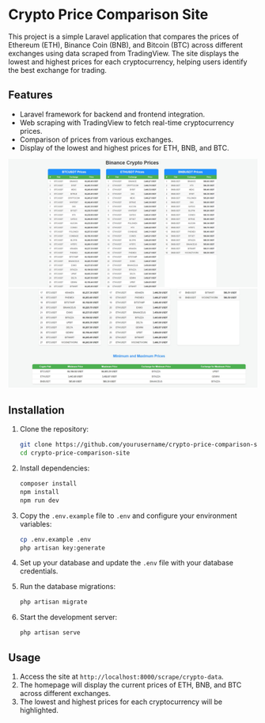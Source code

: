 # Crypto Price Comparison Site

This project is a simple Laravel application that compares the prices of Ethereum (ETH), Binance Coin (BNB), and Bitcoin (BTC) across different exchanges using data scraped from TradingView. The site displays the lowest and highest prices for each cryptocurrency, helping users identify the best exchange for trading.

## Features

- Laravel framework for backend and frontend integration.
- Web scraping with TradingView to fetch real-time cryptocurrency prices.
- Comparison of prices from various exchanges.
- Display of the lowest and highest prices for ETH, BNB, and BTC.

![Screenshot 1](https://github.com/osmanahmetdemir/Cryptocurrency-Price-Comparison-Site/blob/main/1.jpg)
![Screenshot 2](https://github.com/osmanahmetdemir/Cryptocurrency-Price-Comparison-Site/blob/main/2.jpg)

## Installation

1. Clone the repository:
    ```bash
    git clone https://github.com/yourusername/crypto-price-comparison-site.git
    cd crypto-price-comparison-site
    ```

2. Install dependencies:
    ```bash
    composer install
    npm install
    npm run dev
    ```

3. Copy the `.env.example` file to `.env` and configure your environment variables:
    ```bash
    cp .env.example .env
    php artisan key:generate
    ```

4. Set up your database and update the `.env` file with your database credentials.

5. Run the database migrations:
    ```bash
    php artisan migrate
    ```

6. Start the development server:
    ```bash
    php artisan serve
    ```

## Usage

1. Access the site at `http://localhost:8000/scrape/crypto-data`.
2. The homepage will display the current prices of ETH, BNB, and BTC across different exchanges.
3. The lowest and highest prices for each cryptocurrency will be highlighted.


